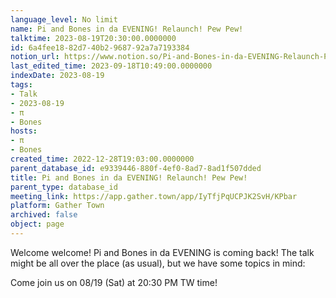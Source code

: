 ```yaml
---
language_level: No limit
name: Pi and Bones in da EVENING! Relaunch! Pew Pew!
talktime: 2023-08-19T20:30:00.0000000
id: 6a4fee18-82d7-40b2-9687-92a7a7193384
notion_url: https://www.notion.so/Pi-and-Bones-in-da-EVENING-Relaunch-Pew-Pew-6a4fee1882d740b2968792a7a7193384
last_edited_time: 2023-09-18T10:49:00.0000000
indexDate: 2023-08-19
tags:
- Talk
- 2023-08-19
- π
- Bones
hosts:
- π
- Bones
created_time: 2022-12-28T19:03:00.0000000
parent_database_id: e9339446-880f-4ef0-8ad7-8ad1f507dded
title: Pi and Bones in da EVENING! Relaunch! Pew Pew!
parent_type: database_id
meeting_link: https://app.gather.town/app/IyTfjPqUCPJK2SvH/KPbar
platform: Gather Town
archived: false
object: page
---
```


Welcome welcome! Pi and Bones in da EVENING is coming back! 
The talk might be all over the place (as usual), but we have some topics in mind:


   
   
   

Come join us on 08/19 (Sat) at 20:30 PM TW time!























